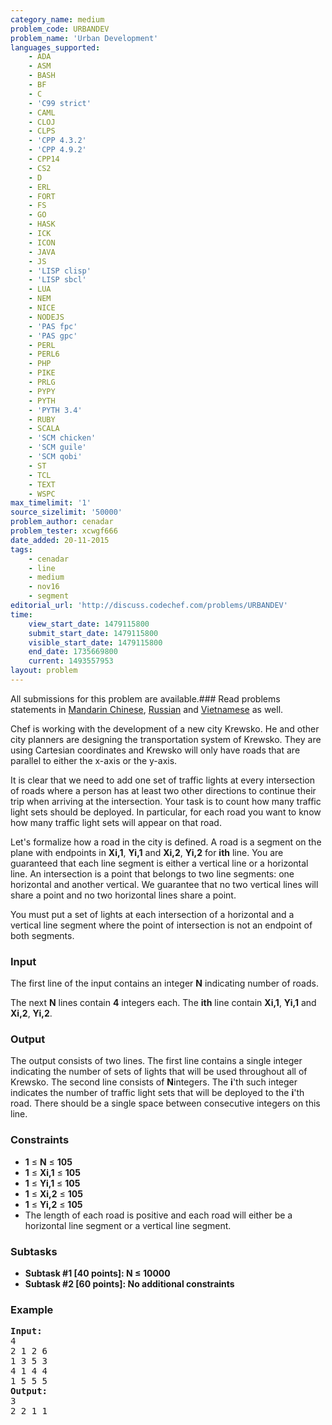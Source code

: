 ```yaml
---
category_name: medium
problem_code: URBANDEV
problem_name: 'Urban Development'
languages_supported:
    - ADA
    - ASM
    - BASH
    - BF
    - C
    - 'C99 strict'
    - CAML
    - CLOJ
    - CLPS
    - 'CPP 4.3.2'
    - 'CPP 4.9.2'
    - CPP14
    - CS2
    - D
    - ERL
    - FORT
    - FS
    - GO
    - HASK
    - ICK
    - ICON
    - JAVA
    - JS
    - 'LISP clisp'
    - 'LISP sbcl'
    - LUA
    - NEM
    - NICE
    - NODEJS
    - 'PAS fpc'
    - 'PAS gpc'
    - PERL
    - PERL6
    - PHP
    - PIKE
    - PRLG
    - PYPY
    - PYTH
    - 'PYTH 3.4'
    - RUBY
    - SCALA
    - 'SCM chicken'
    - 'SCM guile'
    - 'SCM qobi'
    - ST
    - TCL
    - TEXT
    - WSPC
max_timelimit: '1'
source_sizelimit: '50000'
problem_author: cenadar
problem_tester: xcwgf666
date_added: 20-11-2015
tags:
    - cenadar
    - line
    - medium
    - nov16
    - segment
editorial_url: 'http://discuss.codechef.com/problems/URBANDEV'
time:
    view_start_date: 1479115800
    submit_start_date: 1479115800
    visible_start_date: 1479115800
    end_date: 1735669800
    current: 1493557953
layout: problem
---
```

All submissions for this problem are available.###  Read problems statements in [Mandarin Chinese](http://www.codechef.com/download/translated/NOV16/mandarin/URBANDEV.pdf), [Russian](http://www.codechef.com/download/translated/NOV16/russian/URBANDEV.pdf) and [Vietnamese](http://www.codechef.com/download/translated/NOV16/vietnamese/URBANDEV.pdf) as well.

Chef is working with the development of a new city Krewsko. He and other city planners are designing the transportation system of Krewsko. They are using Cartesian coordinates and Krewsko will only have roads that are parallel to either the x-axis or the y-axis.

It is clear that we need to add one set of traffic lights at every intersection of roads where a person has at least two other directions to continue their trip when arriving at the intersection. Your task is to count how many traffic light sets should be deployed. In particular, for each road you want to know how many traffic light sets will appear on that road.

Let's formalize how a road in the city is defined. A road is a segment on the plane with endpoints in **Xi,1**, **Yi,1** and **Xi,2**, **Yi,2** for **ith** line. You are guaranteed that each line segment is either a vertical line or a horizontal line. An intersection is a point that belongs to two line segments: one horizontal and another vertical. We guarantee that no two vertical lines will share a point and no two horizontal lines share a point.

You must put a set of lights at each intersection of a horizontal and a vertical line segment where the point of intersection is not an endpoint of both segments.

### Input

The first line of the input contains an integer **N** indicating number of roads.

The next **N** lines contain **4** integers each. The **ith** line contain **Xi,1**, **Yi,1** and **Xi,2**, **Yi,2**.

### Output

The output consists of two lines. The first line contains a single integer indicating the number of sets of lights that will be used throughout all of Krewsko. The second line consists of **N**integers. The **i**'th such integer indicates the number of traffic light sets that will be deployed to the **i**'th road. There should be a single space between consecutive integers on this line.

### Constraints

- **1** ≤ **N** ≤ **105**
- **1** ≤ **Xi,1** ≤ **105**
- **1** ≤ **Yi,1** ≤ **105**
- **1** ≤ **Xi,2** ≤ **105**
- **1** ≤ **Yi,2** ≤ **105**
- The length of each road is positive and each road will either be a horizontal line segment or a vertical line segment.

### Subtasks

- **Subtask #1 \[40 points\]: N ≤ 10000**
- **Subtask #2 \[60 points\]: No additional constraints**

### Example

<pre><b>Input:</b>
<tt>4
2 1 2 6
1 3 5 3
4 1 4 4
1 5 5 5</tt>
<b>Output:</b>
<tt>3
2 2 1 1</tt>
</pre>